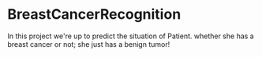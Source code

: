 # BreastCancerRecognition
In this project we're up to predict the situation of Patient. whether she has a breast cancer or not; she just has a benign tumor!
